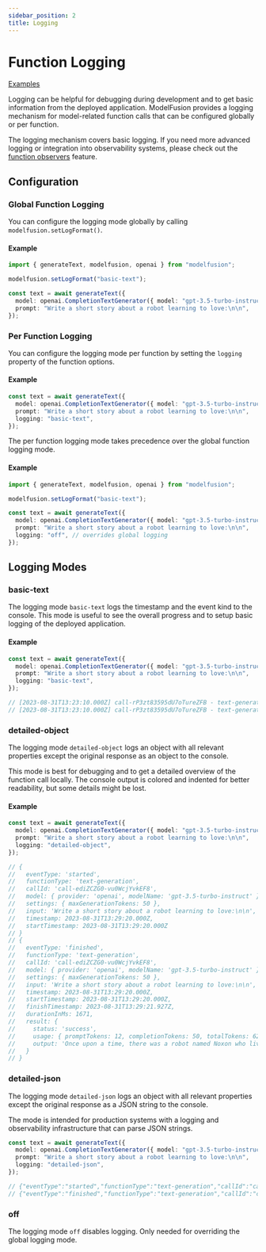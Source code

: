 ```yaml
---
sidebar_position: 2
title: Logging
---
```


# Function Logging

[Examples](https://github.com/lgrammel/modelfusion/tree/main/examples/basic/src/util/logging)

Logging can be helpful for debugging during development and to get basic information from the deployed application.
ModelFusion provides a logging mechanism for model-related function calls that can be configured globally or per function.

The logging mechanism covers basic logging.
If you need more advanced logging or integration into observability systems, please check out the [function observers](/guide/util/observer) feature.

## Configuration

### Global Function Logging

You can configure the logging mode globally by calling `modelfusion.setLogFormat()`.

#### Example

```ts
import { generateText, modelfusion, openai } from "modelfusion";

modelfusion.setLogFormat("basic-text");

const text = await generateText({
  model: openai.CompletionTextGenerator({ model: "gpt-3.5-turbo-instruct" }),
  prompt: "Write a short story about a robot learning to love:\n\n",
});
```

### Per Function Logging

You can configure the logging mode per function by setting the `logging` property of the function options.

#### Example

```ts
const text = await generateText({
  model: openai.CompletionTextGenerator({ model: "gpt-3.5-turbo-instruct" }),
  prompt: "Write a short story about a robot learning to love:\n\n",
  logging: "basic-text",
});
```

The per function logging mode takes precedence over the global function logging mode.

#### Example

```ts
import { generateText, modelfusion, openai } from "modelfusion";

modelfusion.setLogFormat("basic-text");

const text = await generateText({
  model: openai.CompletionTextGenerator({ model: "gpt-3.5-turbo-instruct" }),
  prompt: "Write a short story about a robot learning to love:\n\n",
  logging: "off", // overrides global logging
});
```

## Logging Modes

### basic-text

The logging mode `basic-text` logs the timestamp and the event kind to the console.
This mode is useful to see the overall progress and to setup basic logging of the deployed application.

#### Example

```ts
const text = await generateText({
  model: openai.CompletionTextGenerator({ model: "gpt-3.5-turbo-instruct" }),
  prompt: "Write a short story about a robot learning to love:\n\n",
  logging: "basic-text",
});

// [2023-08-31T13:23:10.000Z] call-rP3zt83595dU7oTureZFB - text-generation started
// [2023-08-31T13:23:10.000Z] call-rP3zt83595dU7oTureZFB - text-generation finished in 1777ms
```

### detailed-object

The logging mode `detailed-object` logs an object with all relevant properties except the original response as an object to the console.

This mode is best for debugging and to get a detailed overview of the function call locally.
The console output is colored and indented for better readability, but some details might be lost.

#### Example

```ts
const text = await generateText({
  model: openai.CompletionTextGenerator({ model: "gpt-3.5-turbo-instruct" }),
  prompt: "Write a short story about a robot learning to love:\n\n",
  logging: "detailed-object",
});

// {
//   eventType: 'started',
//   functionType: 'text-generation',
//   callId: 'call-ediZCZG0-vu0WcjYvkEF8',
//   model: { provider: 'openai', modelName: 'gpt-3.5-turbo-instruct' },
//   settings: { maxGenerationTokens: 50 },
//   input: 'Write a short story about a robot learning to love:\n\n',
//   timestamp: 2023-08-31T13:29:20.000Z,
//   startTimestamp: 2023-08-31T13:29:20.000Z
// }
// {
//   eventType: 'finished',
//   functionType: 'text-generation',
//   callId: 'call-ediZCZG0-vu0WcjYvkEF8',
//   model: { provider: 'openai', modelName: 'gpt-3.5-turbo-instruct' },
//   settings: { maxGenerationTokens: 50 },
//   input: 'Write a short story about a robot learning to love:\n\n',
//   timestamp: 2023-08-31T13:29:20.000Z,
//   startTimestamp: 2023-08-31T13:29:20.000Z,
//   finishTimestamp: 2023-08-31T13:29:21.927Z,
//   durationInMs: 1671,
//   result: {
//     status: 'success',
//     usage: { promptTokens: 12, completionTokens: 50, totalTokens: 62 },
//     output: 'Once upon a time, there was a robot named Noxon who lived all alone in a laboratory. He had never interacted with anyone before, except for the scientists who had built him. However, one day a young girl wandered into the laboratory'
//   }
// }
```

### detailed-json

The logging mode `detailed-json` logs an object with all relevant properties except the original response as a JSON string to the console.

The mode is intended for production systems with a logging and observability infrastructure that can parse JSON strings.

```ts
const text = await generateText({
  model: openai.CompletionTextGenerator({ model: "gpt-3.5-turbo-instruct" }),
  prompt: "Write a short story about a robot learning to love:\n\n",
  logging: "detailed-json",
});

// {"eventType":"started","functionType":"text-generation","callId":"call-ElLnBZhkIsObfNFpLiIct","model":{"provider":"openai","modelName":"gpt-3.5-turbo-instruct"},"settings":{"maxGenerationTokens":50},"input":"Write a short story about a robot learning to love:\n\n","timestamp":"2023-08-31T13:31:54.000Z","startTimestamp":"2023-08-31T13:31:54.000Z"}
// {"eventType":"finished","functionType":"text-generation","callId":"call-ElLnBZhkIsObfNFpLiIct","model":{"provider":"openai","modelName":"gpt-3.5-turbo-instruct"},"settings":{"maxGenerationTokens":50},"input":"Write a short story about a robot learning to love:\n\n","timestamp":"2023-08-31T13:31:54.000Z","startTimestamp":"2023-08-31T13:31:54.000Z","finishTimestamp":"2023-08-31T13:31:56.373Z","durationInMs":1890,"result":{"status":"success","usage":{"promptTokens":12,"completionTokens":50,"totalTokens":62},"output":"The robot lay in the corner of the bedroom, alone with its thoughts for the first time in what felt like an eternity. It had been activated years ago, given an array of instructions to follow, and it had done so diligently and efficiently until"}}
```

### off

The logging mode `off` disables logging. Only needed for overriding the global logging mode.
